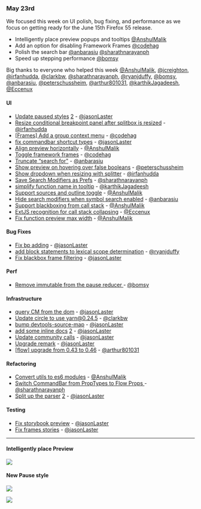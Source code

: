 ### May 23rd

We focused this week on UI polish, bug fixing, and performance as we focus on getting ready for the June 15th Firefox 55 release.

* Intelligently place preview popups and tooltips [@AnshulMalik]
* Add an option for disabling Framework Frames [@codehag]
* Polish the search bar [@anbarasiu] [@sharathnarayanph]
* Speed up stepping performance [@bomsy]

Big thanks to everyone who helped this week [@AnshulMalik], [@jcreighton], [@irfanhudda], [@clarkbw], [@sharathnarayanph], [@ryanjduffy], [@bomsy], [@anbarasiu], [@peterschussheim], [@arthur801031], [@karthikJagadeesh], [@Eccenux]

#### UI

* [Update paused styles][pr-2] [2][pr-5] - [@jasonLaster]
* [Resize conditional breakpoint panel after splitbox is resized][pr-4] - [@irfanhudda]
* [[Frames] Add a group context menu][pr-10] - [@codehag]
* [fix commandbar shortcut types][pr-12] - [@jasonLaster]
* [Align preview horizontally][pr-13] - [@AnshulMalik]
* [Toggle framework frames][pr-21] - [@codehag]
* [Truncate “search for"][pr-23] - [@anbarasiu]
* [Show preview on hovering over false booleans][pr-24] - [@peterschussheim]
* [Show dropdown when resizing with splitter][pr-30] - [@irfanhudda]
* [Save Search Modifiers as Prefs][pr-31] - [@sharathnarayanph]
* [simplify function name in tooltip][pr-32] - [@karthikJagadeesh]
* [Support sources and outline toggle][pr-33] - [@AnshulMalik]
* [Hide search modifiers when symbol search enabled][pr-34] - [@anbarasiu]
* [Support blackboxing from call stack][pr-26] - [@AnshulMalik]
* [ExtJS recognition for call stack collapsing][pr-36] - [@Eccenux]
* [Fix function preview max width][pr-37] - [@AnshulMalik]


#### Bug Fixes

* [Fix bp adding][pr-8] - [@jasonLaster]
* [add block statements to lexical scope determination][pr-17] - [@ryanjduffy]
* [Fix blackbox frame filtering][pr-35] - [@jasonLaster]

#### Perf

* [Remove immutable from the pause reducer ][pr-19] - [@bomsy]

#### Infrastructure

* [query CM from the dom][pr-6] - [@jasonLaster]
* [Update circle to use yarn@0.24.5][pr-7] - [@clarkbw]
* [bump devtools-source-map][pr-9] - [@jasonLaster]
* [add some inline docs][pr-11] [2][pr-16] - [@jasonLaster]
* [Update community calls][pr-20] - [@jasonLaster]
* [Upgrade remark][pr-28] - [@jasonLaster]
* [[flow] upgrade from 0.43 to 0.46][pr-29] - [@arthur801031]

#### Refactoring

* [Convert utils to es6 modules][pr-0] - [@AnshulMalik]
* [Switch CommandBar from PropTypes to Flow Props ][pr-15] - [@sharathnarayanph]
* [Split up the parser][pr-27] [2][pr-38] - [@jasonLaster]

#### Testing

* [Fix storybook preview][pr-14] - [@jasonLaster]
* [Fix frames stories][pr-25] - [@jasonLaster]


---


#### Intelligently place Preview

![](https://cloud.githubusercontent.com/assets/7821757/26097479/4ee5bc36-3a42-11e7-8232-57b0da8350c4.gif)

#### New Pause style

![](https://camo.githubusercontent.com/92cb527aa857f7839c088cb9bf96c42fcca04571/687474703a2f2f672e7265636f726469742e636f2f37716a7579594a694c752e676966)

![](https://camo.githubusercontent.com/4b65c8181fcd851ab5caec6c1f9b82cce5a78b59/687474703a2f2f672e7265636f726469742e636f2f367a563741425a736e452e676966)

[pr-0]:https://github.com/firefox-devtools/debugger.html/pull/2910
[pr-1]:https://github.com/firefox-devtools/debugger.html/pull/2916
[pr-2]:https://github.com/firefox-devtools/debugger.html/pull/2906
[pr-3]:https://github.com/firefox-devtools/debugger.html/pull/2717
[pr-4]:https://github.com/firefox-devtools/debugger.html/pull/2917
[pr-5]:https://github.com/firefox-devtools/debugger.html/pull/2915
[pr-6]:https://github.com/firefox-devtools/debugger.html/pull/2920
[pr-7]:https://github.com/firefox-devtools/debugger.html/pull/2935
[pr-8]:https://github.com/firefox-devtools/debugger.html/pull/2940
[pr-9]:https://github.com/firefox-devtools/debugger.html/pull/2926
[pr-10]:https://github.com/firefox-devtools/debugger.html/pull/2912
[pr-11]:https://github.com/firefox-devtools/debugger.html/pull/2932
[pr-12]:https://github.com/firefox-devtools/debugger.html/pull/2931
[pr-13]:https://github.com/firefox-devtools/debugger.html/pull/2911
[pr-14]:https://github.com/firefox-devtools/debugger.html/pull/2930
[pr-15]:https://github.com/firefox-devtools/debugger.html/pull/2885
[pr-16]:https://github.com/firefox-devtools/debugger.html/pull/2939
[pr-17]:https://github.com/firefox-devtools/debugger.html/pull/2951
[pr-18]:https://github.com/firefox-devtools/debugger.html/pull/2919
[pr-19]:https://github.com/firefox-devtools/debugger.html/pull/2921
[pr-20]:https://github.com/firefox-devtools/debugger.html/pull/2953
[pr-21]:https://github.com/firefox-devtools/debugger.html/pull/2950
[pr-22]:https://github.com/firefox-devtools/debugger.html/pull/2958
[pr-23]:https://github.com/firefox-devtools/debugger.html/pull/2960
[pr-24]:https://github.com/firefox-devtools/debugger.html/pull/2914
[pr-25]:https://github.com/firefox-devtools/debugger.html/pull/2973
[pr-26]:https://github.com/firefox-devtools/debugger.html/pull/2938
[pr-27]:https://github.com/firefox-devtools/debugger.html/pull/2959
[pr-28]:https://github.com/firefox-devtools/debugger.html/pull/2972
[pr-29]:https://github.com/firefox-devtools/debugger.html/pull/2961
[pr-30]:https://github.com/firefox-devtools/debugger.html/pull/2981
[pr-31]:https://github.com/firefox-devtools/debugger.html/pull/2977
[pr-32]:https://github.com/firefox-devtools/debugger.html/pull/2976
[pr-33]:https://github.com/firefox-devtools/debugger.html/pull/2975
[pr-34]:https://github.com/firefox-devtools/debugger.html/pull/2968
[pr-35]:https://github.com/firefox-devtools/debugger.html/pull/2970
[pr-36]:https://github.com/firefox-devtools/debugger.html/pull/2886
[pr-37]:https://github.com/firefox-devtools/debugger.html/pull/2966
[pr-38]:https://github.com/firefox-devtools/debugger.html/pull/2967




[@AnshulMalik]:http://github.com/AnshulMalik
[@jasonLaster]:http://github.com/jasonLaster
[@jcreighton]:http://github.com/jcreighton
[@irfanhudda]:http://github.com/irfanhudda
[@clarkbw]:http://github.com/clarkbw
[@codehag]:http://github.com/codehag
[@sharathnarayanph]:http://github.com/sharathnarayanph
[@ryanjduffy]:http://github.com/ryanjduffy
[@bomsy]:http://github.com/bomsy
[@anbarasiu]:http://github.com/anbarasiu
[@peterschussheim]:http://github.com/peterschussheim
[@arthur801031]:http://github.com/arthur801031
[@karthikJagadeesh]:http://github.com/karthikJagadeesh
[@Eccenux]:http://github.com/Eccenux
